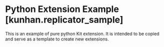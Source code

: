 # Python Extension Example [kunhan.replicator_sample]

This is an example of pure python Kit extension. It is intended to be copied and serve as a template to create new extensions.

